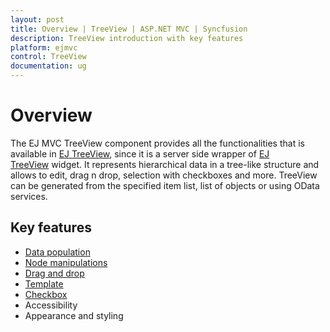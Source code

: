 ```yaml
---
layout: post
title: Overview | TreeView | ASP.NET MVC | Syncfusion
description: TreeView introduction with key features
platform: ejmvc
control: TreeView
documentation: ug
---
```


# Overview

The EJ MVC TreeView component provides all the functionalities that is available in [EJ TreeView](http://help.syncfusion.com/js/api/ejtreeview), since it is a server side wrapper of [EJ TreeView](http://help.syncfusion.com/js/api/ejtreeview) widget. It represents hierarchical data in a tree-like structure and allows to edit, drag n drop, selection with checkboxes and more. TreeView can be generated from the specified item list, list of objects or using OData services.

## Key features

* [Data population](populate-data)
* [Node manipulations](tree-node)
* [Drag and drop](drag-and-drop)
* [Template](template-option)
* [Checkbox](checkboxes)
* Accessibility
* Appearance and styling

